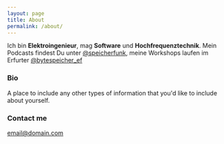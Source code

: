 ```yaml
---
layout: page
title: About
permalink: /about/
---
```


Ich bin **Elektroingenieur**, mag **Software** und **Hochfrequenztechnik**. Mein Podcasts findest Du unter [@speicherfunk](https://twitter.com/speicherfunk), meine Workshops laufen im Erfurter [@bytespeicher_ef](https://twitter.com/bytespeicher_ef)

### Bio

A place to include any other types of information that you'd like to include about yourself.

### Contact me

[email@domain.com](mailto:email@domain.com)
